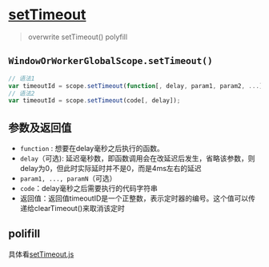 # [setTimeout](https://github.com/xuqiang521/overwrite/tree/master/modules/my-setTimeout)

  >overwrite setTimeout() polyfill

## `WindowOrWorkerGlobalScope.setTimeout()`

```javascript
// 语法1
var timeoutId = scope.setTimeout(function[, delay, param1, param2, ...]);
// 语法2
var timeoutId = scope.setTimeout(code[, delay]);
```
## 参数及返回值

- `function` : 想要在delay毫秒之后执行的函数。
- `delay`（可选): 延迟毫秒数，即函数调用会在改延迟后发生，省略该参数，则delay为0，但此时实际延时并不是0，而是4ms左右的延迟
- `param1, ..., paramN`（可选）
- `code`：delay毫秒之后需要执行的代码字符串
- 返回值：返回值timeoutID是一个正整数，表示定时器的编号。这个值可以传递给clearTimeout()来取消该定时

## polifill

具体看[setTimeout.js](https://github.com/xuqiang521/overwrite/blob/master/modules/my-setTimeout/setTimeout.js)

